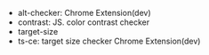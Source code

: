 * alt-checker: Chrome Extension(dev)
* contrast: JS. color contrast checker
* target-size
* ts-ce: target size checker Chrome Extension(dev)
